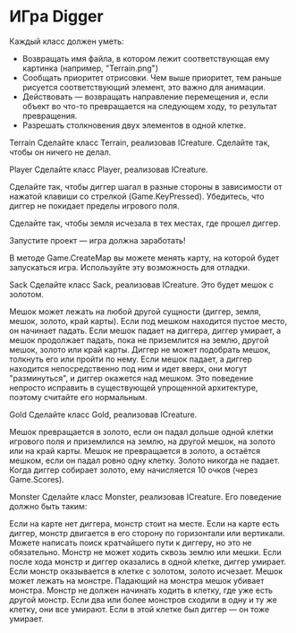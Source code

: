 # ИГра Digger
Каждый класс должен уметь:

- Возвращать имя файла, в котором лежит соответствующая ему картинка (например, "Terrain.png")
- Сообщать приоритет отрисовки. Чем выше приоритет, тем раньше рисуется соответствующий элемент, это важно для анимации.
- Действовать — возвращать направление перемещения и, если объект во что-то превращается на следующем ходу, то результат превращения.
- Разрешать столкновения двух элементов в одной клетке.

Terrain
Сделайте класс Terrain, реализовав ICreature. Сделайте так, чтобы он ничего не делал.

Player
Сделайте класс Player, реализовав ICreature.

Сделайте так, чтобы диггер шагал в разные стороны в зависимости от нажатой клавиши со стрелкой (Game.KeyPressed). Убедитесь, что диггер не покидает пределы игрового поля.

Сделайте так, чтобы земля исчезала в тех местах, где прошел диггер.

Запустите проект — игра должна заработать!

В методе Game.CreateMap вы можете менять карту, на которой будет запускаться игра. Используйте эту возможность для отладки.

Sack
Сделайте класс Sack, реализовав ICreature. Это будет мешок с золотом.

Мешок может лежать на любой другой сущности (диггер, земля, мешок, золото, край карты).
Если под мешком находится пустое место, он начинает падать.
Если мешок падает на диггера, диггер умирает, а мешок продолжает падать, пока не приземлится на землю, другой мешок, золото или край карты.
Диггер не может подобрать мешок, толкнуть его или пройти по нему.
Если мешок падает, а диггер находится непосредственно под ним и идет вверх, они могут "разминуться", и диггер окажется над мешком. Это поведение непросто исправить в существующей упрощенной архитектуре, поэтому считайте его нормальным.

Gold
Сделайте класс Gold, реализовав ICreature.

Мешок превращается в золото, если он падал дольше одной клетки игрового поля и приземлился на землю, на другой мешок, на золото или на край карты.
Мешок не превращается в золото, а остаётся мешком, если он падал ровно одну клетку.
Золото никогда не падает.
Когда диггер собирает золото, ему начисляется 10 очков (через Game.Scores).

Monster
Сделайте класс Monster, реализовав ICreature. Его поведение должно быть таким:

Если на карте нет диггера, монстр стоит на месте.
Если на карте есть диггер, монстр двигается в его сторону по горизонтали или вертикали. Можете написать поиск кратчайшего пути к диггеру, но это не обязательно.
Монстр не может ходить сквозь землю или мешки.
Если после хода монстр и диггер оказались в одной клетке, диггер умирает.
Если монстр оказывается в клетке с золотом, золото исчезает.
Мешок может лежать на монстре.
Падающий на монстра мешок убивает монстра.
Монстр не должен начинать ходить в клетку, где уже есть другой монстр.
Если два или более монстров сходили в одну и ту же клетку, они все умирают. Если в этой клетке был диггер — он тоже умирает.
